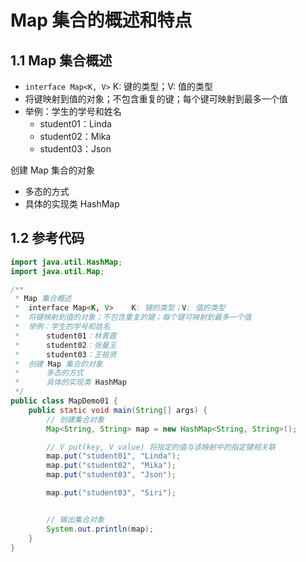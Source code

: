 # Map 集合的概述和特点

## 1.1 Map 集合概述

- `interface Map<K, V>`  K: 键的类型；V: 值的类型
- 将键映射到值的对象；不包含重复的键；每个键可映射到最多一个值
- 举例：学生的学号和姓名
  - student01：Linda
  - student02：Mika
  - student03：Json

创建 Map 集合的对象

- 多态的方式
- 具体的实现类 HashMap

## 1.2 参考代码

```java
import java.util.HashMap;
import java.util.Map;

/**
 * Map 集合概述
 *  interface Map<K, V>    K: 键的类型；V: 值的类型
 *  将键映射到值的对象；不包含重复的键；每个键可映射到最多一个值
 *  举例：学生的学号和姓名
 *      student01：林青霞
 *      student02：张曼玉
 *      student03：王祖贤
 *  创建 Map 集合的对象
 *      多态的方式
 *      具体的实现类 HashMap
 */
public class MapDemo01 {
    public static void main(String[] args) {
        // 创建集合对象
        Map<String, String> map = new HashMap<String, String>();

        // V put(key, V value) 将指定的值与该映射中的指定键相关联
        map.put("student01", "Linda");
        map.put("student02", "Mika");
        map.put("student03", "Json");

        map.put("student03", "Siri");


        // 输出集合对象
        System.out.println(map);
    }
}
```

